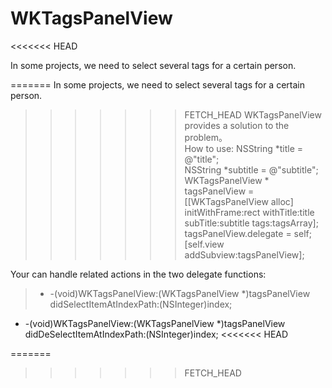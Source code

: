 WKTagsPanelView
===============
<<<<<<< HEAD

In some projects, we need to select  several tags for a  certain person.

                              
=======
In some projects, we need to select  several tags for a  certain person.
>>>>>>> FETCH_HEAD
WKTagsPanelView provides a  solution to the problem。   
How to use:
>NSString *title = @"title";  
NSString  *subtitle = @"subtitle";  
WKTagsPanelView * tagsPanelView = [[WKTagsPanelView alloc] initWithFrame:rect withTitle:title  subTitle:subtitle  tags:tagsArray];       
tagsPanelView.delegate = self;  
[self.view addSubview:tagsPanelView];


Your can handle related actions in the two delegate functions:
>-  -(void)WKTagsPanelView:(WKTagsPanelView *)tagsPanelView didSelectItemAtIndexPath:(NSInteger)index;
- -(void)WKTagsPanelView:(WKTagsPanelView *)tagsPanelView didDeSelectItemAtIndexPath:(NSInteger)index;
<<<<<<< HEAD


=======
>>>>>>> FETCH_HEAD
